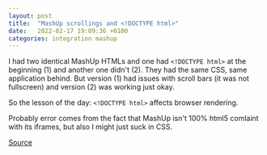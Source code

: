 ```yaml
---
layout: post
title:  "MashUp scrollings and <!DOCTYPE html>"
date:   2022-02-17 19:09:36 +0100
categories: integration mashup
---
```


I had two identical MashUp HTMLs and one had `<!DOCTYPE html>` at the beginning (1) and another one didn't (2). They had the same CSS, same application behind. But version (1) had issues with scroll bars (it was not fullscreen) and version (2) was working just okay. 

So the lesson of the day: `<!DOCTYPE html>` affects browser rendering.

Probably error comes from the fact that MashUp isn't 100% html5 comlaint with its iframes, but also I might just suck in CSS.

[Source](https://www.htmlgoodies.com/html5/the-doctype-tag-and-its-effect-on-page-rendering/)